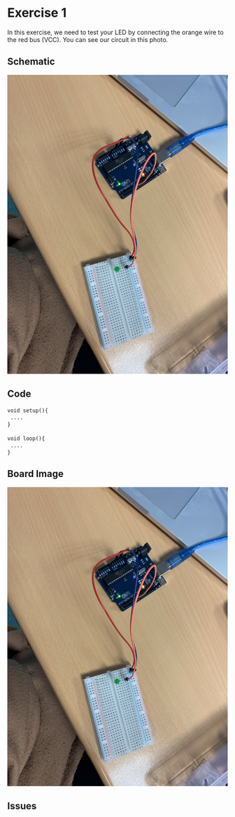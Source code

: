 

# Exercise 1 

In this exercise, we need to test your LED by connecting the orange wire to the red bus (VCC).
You can see our circuit in this photo.

## Schematic 
![Test Image](https://github.com/efrei-paris-sud/2020-C-Just-do-it/blob/main/lab/1/ex1/Capture%20d%E2%80%99e%CC%81cran%202020-12-02%20a%CC%80%2009.27.55.png)

## Code
 ```Arduino
void setup(){
  ....
}

void loop(){
  ....
}
```
  
## Board Image
![Test Image](https://github.com/efrei-paris-sud/2020-C-Just-do-it/blob/main/lab/1/ex1/Capture%20d%E2%80%99e%CC%81cran%202020-12-02%20a%CC%80%2009.27.55.png)


## Issues

